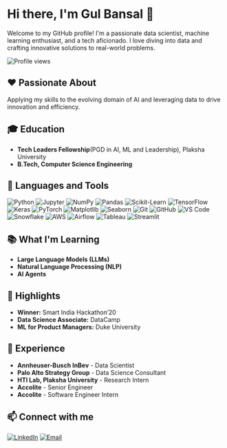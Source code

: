 # Hi there, I'm Gul Bansal 👋

Welcome to my GitHub profile! I'm a passionate data scientist, machine learning enthusiast, and a tech aficionado. I love diving into data and crafting innovative solutions to real-world problems.

![Profile views](https://komarev.com/ghpvc/?username=bansalgul&color=brightgreen)

## ❤️ Passionate About
Applying my skills to the evolving domain of AI and leveraging data to drive innovation and efficiency.

## 🎓 Education
- **Tech Leaders Fellowship**(PGD in AI, ML and Leadership), Plaksha University
- **B.Tech, Computer Science Engineering** 

## 🔨 Languages and Tools
![Python](https://img.shields.io/badge/-Python-3776AB?style=flat-square&logo=python&logoColor=white)
![Jupyter](https://img.shields.io/badge/-Jupyter-F37626?style=flat-square&logo=jupyter&logoColor=white)
![NumPy](https://img.shields.io/badge/-NumPy-013243?style=flat-square&logo=numpy&logoColor=white)
![Pandas](https://img.shields.io/badge/-Pandas-150458?style=flat-square&logo=pandas&logoColor=white)
![Scikit-Learn](https://img.shields.io/badge/-Scikit--Learn-F7931E?style=flat-square&logo=scikit-learn&logoColor=white)
![TensorFlow](https://img.shields.io/badge/-TensorFlow-FF6F00?style=flat-square&logo=tensorflow&logoColor=white)
![Keras](https://img.shields.io/badge/-Keras-D00000?style=flat-square&logo=keras&logoColor=white)
![PyTorch](https://img.shields.io/badge/-PyTorch-EE4C2C?style=flat-square&logo=pytorch&logoColor=white)
![Matplotlib](https://img.shields.io/badge/-Matplotlib-013243?style=flat-square&logo=matplotlib&logoColor=white)
![Seaborn](https://img.shields.io/badge/-Seaborn-3776AB?style=flat-square&logo=python&logoColor=white)
![Git](https://img.shields.io/badge/-Git-F05032?style=flat-square&logo=git&logoColor=white)
![GitHub](https://img.shields.io/badge/-GitHub-181717?style=flat-square&logo=github&logoColor=white)
![VS Code](https://img.shields.io/badge/-VS%20Code-007ACC?style=flat-square&logo=visual-studio-code&logoColor=white)
![Snowflake](https://img.shields.io/badge/-Snowflake-29B5E8?style=flat-square&logo=snowflake&logoColor=white)
![AWS](https://img.shields.io/badge/-AWS-232F3E?style=flat-square&logo=amazon-aws&logoColor=white)
![Airflow](https://img.shields.io/badge/-Airflow-017CEE?style=flat-square&logo=apache-airflow&logoColor=white)
![Tableau](https://img.shields.io/badge/-Tableau-E97627?style=flat-square&logo=tableau&logoColor=white)
![Streamlit](https://img.shields.io/badge/-Streamlit-FF4B4B?style=flat-square&logo=streamlit&logoColor=white)


## 📚 What I'm Learning
- **Large Language Models (LLMs)**
- **Natural Language Processing (NLP)**
- **AI Agents**

## 🌟 Highlights
- **Winner:** Smart India Hackathon’20
- **Data Science Associate:** DataCamp
- **ML for Product Managers:** Duke University

## 💼 Experience
- **Annheuser-Busch InBev** - Data Scientist
- **Palo Alto Strategy Group** - Data Science Consultant
- **HTI Lab, Plaksha University** - Research Intern
- **Accolite** - Senior Engineer
- **Accolite** - Software Engineer Intern


## 📫 Connect with me
<p align="left">
  <a href="https://www.linkedin.com/in/gulbansal"><img src="https://img.shields.io/badge/-LinkedIn-0077B5?style=for-the-badge&logo=linkedin&logoColor=white" alt="LinkedIn"/></a>
  <a href="mailto:gul15bansal@gmail.com"><img src="https://img.shields.io/badge/-Email-D14836?style=for-the-badge&logo=gmail&logoColor=white" alt="Email"/></a>
</p>
